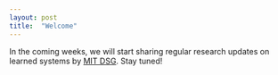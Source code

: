 ```yaml
---
layout: post
title:  "Welcome"
---
```

In the coming weeks, we will start sharing regular research updates on learned systems by [MIT DSG](http://dsg.csail.mit.edu/mlforsystems/). Stay tuned!
